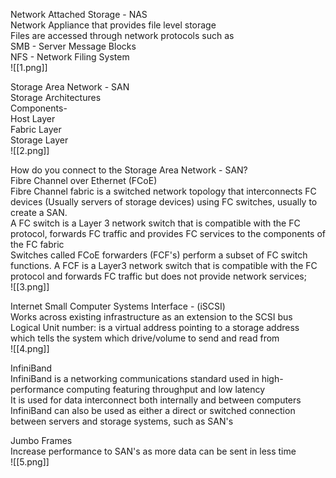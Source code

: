 Network Attached Storage - NAS  
Network Appliance that provides file level storage  
Files are accessed through network protocols such as  
SMB - Server Message Blocks  
NFS - Network Filing System  
![[1.png]]
  
Storage Area Network - SAN  
Storage Architectures  
Components-  
Host Layer  
Fabric Layer  
Storage Layer  
![[2.png]]
  
How do you connect to the Storage Area Network - SAN?  
Fibre Channel over Ethernet (FCoE)  
Fibre Channel fabric is a switched network topology that interconnects FC devices (Usually servers of storage devices) using FC switches, usually to create a SAN.  
A FC switch is a Layer 3 network switch that is compatible with the FC protocol, forwards FC traffic and provides FC services to the components of the FC fabric  
Switches called FCoE forwarders (FCF's) perform a subset of FC switch functions. A FCF is a Layer3 network switch that is compatible with the FC protocol and forwards FC traffic but does not provide network services;  
 ![[3.png]]
  
Internet Small Computer Systems Interface - (iSCSI)  
Works across existing infrastructure as an extension to the SCSI bus  
Logical Unit number: is a virtual address pointing to a storage address which tells the system which drive/volume to send and read from  
![[4.png]]
  
InfiniBand  
InfiniBand is a networking communications standard used in high-performance computing featuring throughput and low latency  
It is used for data interconnect both internally and between computers  
InfiniBand can also be used as either a direct or switched connection between servers and storage systems, such as SAN's  
  
Jumbo Frames  
Increase performance to SAN's as more data can be sent in less time  
![[5.png]]